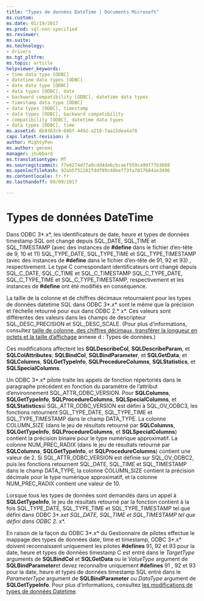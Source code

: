 ```yaml
---
title: "Types de données DateTime | Documents Microsoft"
ms.custom: 
ms.date: 01/19/2017
ms.prod: sql-non-specified
ms.reviewer: 
ms.suite: 
ms.technology:
- drivers
ms.tgt_pltfrm: 
ms.topic: article
helpviewer_keywords:
- time data type [ODBC]
- datetime data types [ODBC]
- date data type [ODBC]
- data types [ODBC], date
- backward compatibility [ODBC], datetime data types
- timestamp data type [ODBC]
- data types [ODBC], timestamp
- data types [ODBC], backward compatibility
- compatibility [ODBC], datetime data types
- data types [ODBC], time
ms.assetid: 6b9363c9-04bf-4492-a210-7aa15dea4af8
caps.latest.revision: 6
author: MightyPen
ms.author: genemi
manager: jhubbard
ms.translationtype: MT
ms.sourcegitcommit: f7e6274d77a9cdd4de6cbcaef559ca99f77b3608
ms.openlocfilehash: 92ab5f52282fddf89c48bef73fa7817684ae3496
ms.contentlocale: fr-fr
ms.lasthandoff: 09/09/2017

---
```

# <a name="datetime-data-types"></a>Types de données DateTime
Dans ODBC 3*.x*, les identificateurs de date, heure et types de données timestamp SQL ont changé depuis SQL_DATE, SQL_TIME et SQL_TIMESTAMP (avec des instances de **#define** dans le fichier d’en-tête de 9, 10 et 11) SQL_TYPE_DATE, SQL_TYPE_TIME et SQL_TYPE_TIMESTAMP (avec des instances de **#define** dans le fichier d’en-tête de 91, 92 et 93) , respectivement. Le type C correspondant identificateurs ont changé depuis SQL_C_DATE, SQL_C_TIME et SQL_C_TIMESTAMP SQL_C_TYPE_DATE, SQL_C_TYPE_TIME et SQL_C_TYPE_TIMESTAMP, respectivement et les instances de **#define** ont été modifiés en conséquence.  
  
 La taille de la colonne et de chiffres décimaux retournaient pour les types de données datetime SQL dans ODBC 3*.x* sont le même que la précision et l’échelle retourné pour eux dans ODBC 2.* x*. Ces valeurs sont différentes des valeurs dans les champs de descripteur SQL_DESC_PRECISION et SQL_DESC_SCALE. (Pour plus d’informations, consultez [taille de colonne, des chiffres décimaux, transférer la longueur en octets et la taille d’affichage](../../../odbc/reference/appendixes/column-size-decimal-digits-transfer-octet-length-and-display-size.md) annexe d : Types de données.)  
  
 Ces modifications affectent les **SQLDescribeCol**, **SQLDescribeParam**, et **SQLColAttributes**; **SQLBindCol**, **SQLBindParameter**, et **SQLGetData**; et **SQLColumns**, **SQLGetTypeInfo**, **SQLProcedureColumns**, **SQLStatistics**, et **SQLSpecialColumns**.  
  
 Un ODBC 3*.x* pilote traite les appels de fonction répertoriés dans le paragraphe précédent en fonction du paramètre de l’attribut d’environnement SQL_ATTR_ODBC_VERSION. Pour **SQLColumns**, **SQLGetTypeInfo**, **SQLProcedureColumns**, **SQLSpecialColumns**, et **SQLStatistics**si SQL_ATTR_ODBC_VERSION est défini à SQL_OV_ODBC3, les fonctions retournent SQL_TYPE_DATE, SQL_TYPE_TIME et SQL_TYPE_TIMESTAMP dans le champ DATA_TYPE. La colonne COLUMN_SIZE (dans le jeu de résultats retourné par **SQLColumns**, **SQLGetTypeInfo**, **SQLProcedureColumns**, et **SQLSpecialColumns**) contient la précision binaire pour le type numérique approximatif. La colonne NUM_PREC_RADIX (dans le jeu de résultats retourné par **SQLColumns**, **SQLGetTypeInfo**, et **SQLProcedureColumns**) contient une valeur de 2. Si SQL_ATTR_ODBC_VERSION est définie sur SQL_OV_ODBC2, puis les fonctions retournent SQL_DATE, SQL_TIME et SQL_TIMESTAMP dans le champ DATA_TYPE, la colonne COLUMN_SIZE contient la précision décimale pour le type numérique approximatif, et la colonne NUM_PREC_RADIX contient une valeur de 10.  
  
 Lorsque tous les types de données sont demandés dans un appel à **SQLGetTypeInfo**, le jeu de résultats retourné par la fonction contient à la fois SQL_TYPE_DATE, SQL_TYPE_TIME et SQL_TYPE_TIMESTAMP tel que défini dans ODBC 3*.x*et SQL_DATE, SQL_TIME et SQL_TIMESTAMP tel que défini dans ODBC 2.* x*.  
  
 En raison de la façon du ODBC 3*.x* du Gestionnaire de pilotes effectue le mappage des types de données date, time et timestamp, ODBC 3*.x* doivent reconnaissent uniquement les pilotes **#defines** 91, 92 et 93 pour la date, heure et types de données timestamp C est entré dans le *TargetType* arguments de **SQLBindCol** et **SQLGetData** ou le *ValueType* argument de **SQLBindParameter**et devez reconnaître uniquement **#defines** 91 , 92 et 93 pour la date, heure et types de données timestamp SQL entré dans le *ParameterType* argument de **SQLBindParameter** ou *DataType* argument de **SQLGetTypeInfo**. Pour plus d’informations, consultez [les modifications de types de données Datetime](../../../odbc/reference/develop-app/datetime-data-type-changes.md).
